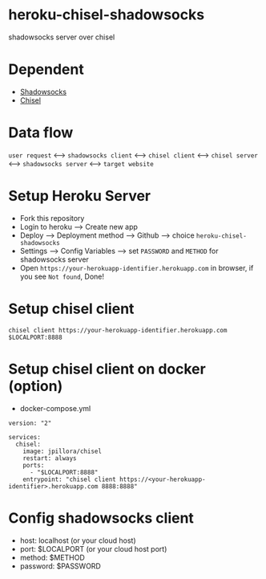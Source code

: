 # heroku-chisel-shadowsocks

shadowsocks server over chisel

# Dependent

* [Shadowsocks](https://github.com/shadowsocks/shadowsocks/tree/master)
* [Chisel](https://github.com/jpillora/chisel)

# Data flow

`user request` <--> `shadowsocks client` <--> `chisel client` <--> `chisel server` <--> `shadowsocks server` <--> `target website`

# Setup Heroku Server

* Fork this repository
* Login to heroku --> Create new app
* Deploy --> Deployment method --> Github --> choice `heroku-chisel-shadowsocks `
* Settings --> Config Variables --> set `PASSWORD` and `METHOD` for shadowsocks server
* Open `https://your-herokuapp-identifier.herokuapp.com` in browser, if you see `Not found`, Done!

# Setup chisel client

```shell
chisel client https://your-herokuapp-identifier.herokuapp.com $LOCALPORT:8888
```

# Setup chisel client on docker (option)

* docker-compose.yml

```
version: "2"

services:
  chisel:
    image: jpillora/chisel
    restart: always
    ports:
      - "$LOCALPORT:8888"
    entrypoint: "chisel client https://<your-herokuapp-identifier>.herokuapp.com 8888:8888"
```

# Config shadowsocks client

* host: localhost (or your cloud host)
* port: $LOCALPORT (or your cloud host port)
* method: $METHOD
* password: $PASSWORD
